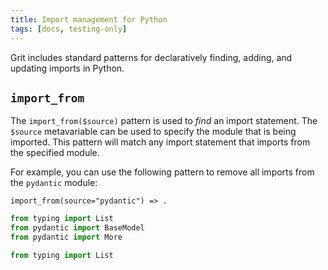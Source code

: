 ```yaml
---
title: Import management for Python
tags: [docs, testing-only]
---
```


Grit includes standard patterns for declaratively finding, adding, and updating imports in Python.


## `import_from`

The `import_from($source)` pattern is used to *find* an import statement. The `$source` metavariable can be used to specify the module that is being imported. This pattern will match any import statement that imports from the specified module.

For example, you can use the following pattern to remove all imports from the `pydantic` module:

```grit
import_from(source="pydantic") => .
```

```python
from typing import List
from pydantic import BaseModel
from pydantic import More
```

```python
from typing import List
```

